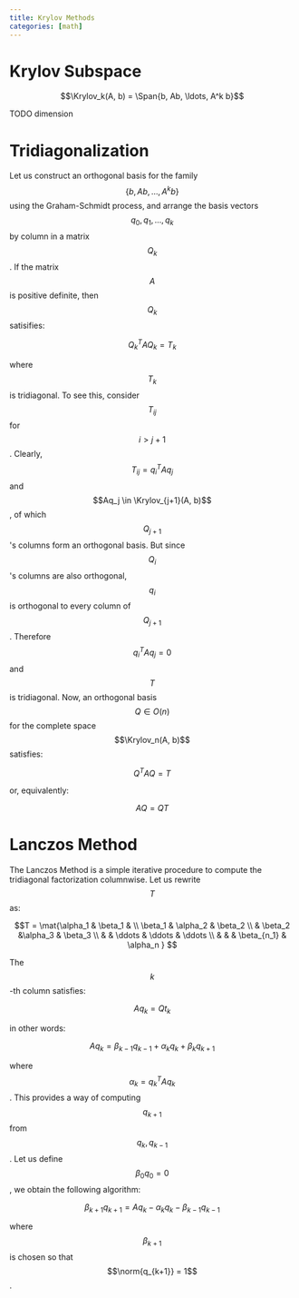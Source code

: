 ```yaml
---
title: Krylov Methods
categories: [math]
---
```


# Krylov Subspace

$$\Krylov_k(A, b) = \Span{b, Ab, \ldots, A^k b}$$

TODO dimension

# Tridiagonalization

Let us construct an orthogonal basis for the family $$\left\{b, Ab,
\ldots, A^k b\right\}$$ using the Graham-Schmidt process, and arrange
the basis vectors $$q_0, q_1, \dots, q_k$$ by column in a matrix
$$Q_k$$. If the matrix $$A$$ is positive definite, then $$Q_k$$
satisifies:

$$Q_k^T A Q_k = T_k$$

where $$T_k$$ is tridiagonal. To see this, consider $$T_{ij}$$ for
$$i>j + 1$$.  Clearly, $$T_{ij} = q_i^T A q_j$$ and $$Aq_j \in
\Krylov_{j+1}(A, b)$$, of which $$Q_{j+1}$$'s columns form an
orthogonal basis. But since $$Q_i$$'s columns are also orthogonal,
$$q_i$$ is orthogonal to every column of $$Q_{j+1}$$. Therefore
$$q_i^T A q_j = 0$$ and $$T$$ is tridiagonal. Now, an orthogonal basis
$$Q \in O(n)$$ for the complete space $$\Krylov_n(A, b)$$ satisfies:

$$Q^T A Q = T$$

or, equivalently:

$$AQ = QT$$

# Lanczos Method

The Lanczos Method is a simple iterative procedure to compute the
tridiagonal factorization columnwise. Let us rewrite $$T$$ as:

$$T = \mat{\alpha_1 & \beta_1 &     \\
           \beta_1 & \alpha_2 & \beta_2 \\
                 & \beta_2 &\alpha_3 & \beta_3 \\
                 & & \ddots  & \ddots & \ddots \\
                 & & & \beta_{n_1} & \alpha_n  }
$$

The $$k$$-th column satisfies:

$$Aq_k = Q t_k$$

in other words:

$$A q_k = \beta_{k-1} q_{k-1} + \alpha_k q_k + \beta_k q_{k+1}$$

where $$\alpha_k = q_k^T A q_k$$. This provides a way of computing
$$q_{k+1}$$ from $$q_k, q_{k-1}$$. Let us define $$\beta_0 q_0 = 0$$,
we obtain the following algorithm:

$$\beta_{k+1} q_{k+1} = A q_k - \alpha_k q_k - \beta_{k-1} q_{k-1}$$

where $$\beta_{k+1}$$ is chosen so that $$\norm{q_{k+1}} = 1$$.





